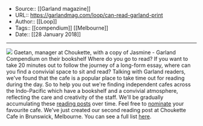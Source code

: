 ﻿
  * Source:: [[Garland magazine]]
  * URL:: https://garlandmag.com/loop/can-read-garland-print
  * Author:: [[Loop]]
  * Tags:: [[compendium]] [[Melbourne]]
  * Date:: [[28 January 2018]]


* * *
[![](https://garlandmag.com/wp-content/uploads/2018/01/20180125_133024-e1517104937115-1024x816.jpg)](https://garlandmag.com/wp-content/uploads/2018/01/20180125_133024-e1517102763325.jpg)
Gaetan, manager at Choukette, with a copy of Jasmine - Garland Compendium on their bookshelf
Where do you go to read?
If you want to take 20 minutes out to follow the journey of a long-form essay, where can you find a convivial space to sit and read? Talking with Garland readers, we've found that the cafe is a popular place to take time out for reading during the day. So to help you out we're finding independent cafes across the Indo-Pacific which have a bookshelf and a convivial atmosphere, reflecting the care and creativity of the staff.
We'll be gradually accumulating these [reading posts](https://garlandmag.com/reading-posts/) over time. Feel free to [nominate](https://garlandmag.com/about/contact/) your favourite cafe.
We've just created our second reading post at Choukette Cafe in Brunswick, Melbourne. You can see a full list [here](https://garlandmag.com/reading-posts/).
